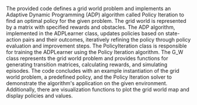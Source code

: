 The provided code defines a grid world problem and implements an Adaptive Dynamic Programming (ADP) algorithm called Policy Iteration to find an optimal policy for the given problem. The grid world is represented by a matrix with specified rewards and obstacles. The ADP algorithm, implemented in the ADPLearner class, updates policies based on state-action pairs and their outcomes, iteratively refining the policy through policy evaluation and improvement steps. The PolicyIteration class is responsible for training the ADPLearner using the Policy Iteration algorithm. The G_W class represents the grid world problem and provides functions for generating transition matrices, calculating rewards, and simulating episodes. The code concludes with an example instantiation of the grid world problem, a predefined policy, and the Policy Iteration solver to demonstrate the algorithm's application on the given environment. Additionally, there are visualization functions to plot the grid world map and display policies and values.
